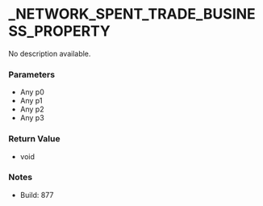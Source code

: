 # _NETWORK_SPENT_TRADE_BUSINESS_PROPERTY

No description available.

### Parameters
* Any p0
* Any p1
* Any p2
* Any p3

### Return Value
* void

### Notes
* Build: 877

